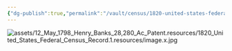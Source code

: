 ```yaml
---
{"dg-publish":true,"permalink":"/vault/census/1820-united-states-federal-census-record-1/","tags":["Elverton-Walker"]}
---
```


![assets/12_May_1798_Henry_Banks_28,280_Ac_Patent.resources/1820_United_States_Federal_Census_Record.1.resources/image.x.jpg](/img/user/assets/12_May_1798_Henry_Banks_28,280_Ac_Patent.resources/1820_United_States_Federal_Census_Record.1.resources/image.x.jpg)
